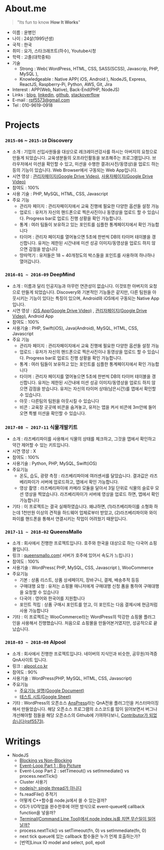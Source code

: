 # About.me

> "Its fun to know **How It Works**"

* 이름 : 윤병인
* 나이 : 24살(1995년생)
* 국적 : 한국
* 취미 : 요가, 스타크래프트(하수), Youtube시청
* 학력 : 고졸(대학중퇴)
* 기술
  * Strong : Web( WordPress, HTML, CSS, SASS(SCSS), Javascrip, PHP, MySQL ),
  * Knowledgeable : Native APP( iOS, Android ), NodeJS, Express, ReactJS, Raspberry-Pi, Python, AWS, Git, Jira
* Interest : APP(Web, Native), Back-End(PHP, NodeJS)
* Links : [blog](https://medium.com/@rpf5573), [linkedin](https://www.linkedin.com/in/byeongin-yoon-332b27148/), [github](https://github.com/rpf5573), [stackoverflow](https://stackoverflow.com/users/9279003/byeongin-yoon)
* E-mail : rpf5573@gmail.com
* Tel : 010-9619-0918


# Projects
### `2015-06` ~ `2015-10` Discovery
  * 소개 : 기업의 신입사원들을 대상으로 레크레이션강사를 하시는 아버지의 요청으로 만들게 되었습니다. 교육생분들의 오프라인활동을 보조해주는 프로그램입니다. 브라우저에서 미션을 확인할 수 있고, 미션을 수행한 결과(사진/동영상)을 업로드 하는 등의 기능이 있습니다. Web Browser에서 구동되는 Web App입니다.
  * 시연 영상 : [관리자페이지(Google Drive Video)](https://drive.google.com/open?id=1Iup9o4eE72CYLRTalR7cHVY15iF3JZQE), [사용자페이지(Google Drive Video)](https://drive.google.com/open?id=1QGk5BG7uYyUTOKbNPdmSqIQQyZchrYFd)
  * 참여도 : 100%
  * 사용 기술 : PHP, MySQL, HTML, CSS, Javascript
  * 주요 기능
    * 관리자 페이지 : 관리자페이지에서 교육 진행에 필요한 다양한 옵션들 설정 가능
    * 업로드 : 유저가 자신의 핸드폰으로 찍은사진이나 동영상을 업로드 할 수 있습니다. Progress bar로 업로드 진행 상황을 확인 가능합니다.
    * 통계 : 여러 팀들이 보유하고 있는 포인트를 심플한 통계페이지에서 확인 가능합니다
    * 타이머 : 관리자 페이지를 열어놓으면 5초에 한번씩 DB의 타이머 테이블을 갱신합니다. 유저는 제한된 시간내에 미션 성공 이미지/동영상을 업로드 하지 않으면 감점을 받습니다
    * 땅따먹기 : 유저들은 18 ~ 40개정도의 박스들을 포인트를 사용하여 하나하나 열어갑니다.
    
    
### `2016-01 ~ 2016-09` DeepMind
  * 소개 : 이름과 달리 인공지능과 아무런 연관성이 없습니다. 이것또한 아버지의 요청으로 만들게 되었습니다. Discovery와 기본적인 기능들은 같지만, 다른 팀원을 아웃시키는 기능이 있다는 특징이 있으며, Android와 iOS에서 구동되는 Native App입니다.
  * 시연 영상 : [iOS App(Google Drive Video)](https://drive.google.com/open?id=1aV16rPiWpza38Gd7mnnHiiSaAhVwmk9M) , [관리자페이지(Google Drive Video)](https://drive.google.com/open?id=1zp97Hes7XKngk1i2oXv7zjm6zVJjO-9W), Android App
  * 참여도 : 100%
  * 사용기술 : PHP, Swift(iOS), Java(Android), MySQL, HTML, CSS, Javascript
  * 주요 기능
    * 관리자 페이지 : 관리자페이지에서 교육 진행에 필요한 다양한 옵션들 설정 가능
    * 업로드 : 유저가 자신의 핸드폰으로 찍은사진이나 동영상을 업로드 할 수 있습니다. Progress bar로 업로드 진행 상황을 확인 가능합니다.
    * 통계 : 여러 팀들이 보유하고 있는 포인트를 심플한 통계페이지에서 확인 가능합니다
    * 타이머 : 관리자 페이지를 열어놓으면 5초에 한번씩 DB의 타이머 테이블을 갱신합니다. 유저는 제한된 시간내에 미션 성공 이미지/동영상을 업로드 하지 않으면 감점을 받습니다. 유저는 자신의 타이머 상태(남은시간)를 앱에서 확인할 수 있습니다.
    * 아웃 : 다른팀의 팀원을 아웃시킬 수 있습니다
    * 비콘 : 교육장 곳곳에 비콘을 숨겨놓고, 유저는 앱을 켜서 비콘에 3m안에 들어오면 특별 미션을 확인할 수 있습니다.
    
### `2017-08 ~ 2017-11` 식물개발키트
  * 소개 : 라즈베리파이를 사용해서 식물의 상태를 체크하고, 그것을 앱에서 확인하고 약간 제어할 수 있는 키트입니다.
  * 시연 영상 : X
  * 참여도 : 100%
  * 사용기술 : Python, PHP, MySQL, Swift(iOS)
  * 주요기능
    * 온도, 습도, 광량 측정 : 라즈베리파이에 여러센서를 달았습니다. 결과값은 라즈베리파이가 서버에 업로드하고, 앱에서 확인 가능합니다.
    * 영상 촬영 : 라즈베리파이에 카메라 모듈을 달아서 3일 단위로 식물의 슬로우 모션 영상을 찍었습니다. 라즈베리파이가 서버에 영상을 업로드 하면, 앱에서 확인 가능합니다
  * 기타 : 이 프로젝트는 결국 실패하였습니다. 왜냐하면, (1)라즈베리파이를 소형화 하는데 1천만원 이상의 견적을 하드웨어 업체로부터 받았고, (2)라즈베리파이와 와이파이를 핸드폰을 통해서 연결시키는 작업이 어려웠기 때문입니다.
  

### `2017-11 ~ 2018-02` QueensMallo
  * 소개 : 회사에서 진행한 프로젝트입니다. 호주와 한국을 대상으로 하는 다국어 쇼핑몰입니다.
  * 링크 : [queensmallo.com](https://queensmallo.com)( 서버가 호주에 있어서 속도가 느립니다 )
  * 참여도 : 100%
  * 사용기술 : WordPress( PHP, MySQL, CSS, Javascript ), WooCommerce
  * 주요기능
    * 기본 : 상품 리스트, 상품 상세페이지, 장바구니, 결제, 배송추적 등등
    * 구매대행 요청 : 유저는 쇼핑몰 매니저에게 구매대행 신청 폼을 통하여 구매대행을 요청할 수 있습니다
    * 다국어 : 영어와 한국어를 지원합니다
    * 포인트 적립 : 상품 구매시 포인트를 얻고, 이 포인트는 다음 결제시에 현금처럼 사용 가능합니다
  * 기타 : 이 프로젝트는 WooCommerce라는 WordPress의 막강한 쇼핑몰 플러그인을 사용해서 진행했습니다. 처음으로 쇼핑몰을 만들어본거였지만, 성공적으로 끝났습니다.

### `2018-03 ~ 2018-08` Alpool
  * 소개 : 회사에서 진행한 프로젝트입니다. 네이버의 지식인과 비슷한, 공무원/자격증 QnA사이트 입니다.
  * 링크 : [alpool.co.kr](https://alpool.co.kr)
  * 참여도 : 90%
  * 사용기술 : WordPress(PHP, MySQL, HTML, CSS, Javascript)
  * 주요기능
    - [주요기능 설명(Google Document)](https://docs.google.com/presentation/d/1aCWGoAB_oEYuqMxVX6IFdXGSHU6IFl5JfvrL1dxd0L0/edit?usp=sharing)
    - [테스트 시트(Google Sheet)](https://docs.google.com/spreadsheets/d/1yVp36GoghCFS5IiaD6R6sGfHxGKMaH19ZC_Vw3EaWFo/edit?usp=sharing)
  * 기타 : WordPress의 오픈소스 [AnsPress](https://github.com/anspress/anspress)라는 QnA전용 플러그인을 커스터마이징 해서 만들었습니다. 해당 오픈소스 프로그램의 소스코드를 많이 읽어보면서 버그나 개선해야할 점들을 해당 오픈소스의 Github에 기여하다보니, [Contributor가 되었습니다(rpf5573)](https://github.com/anspress/anspress/graphs/contributors).


# Writings
  * NodeJS
    * [Blocking vs Non-Blocking](https://medium.com/@rpf5573/nodejs-blocking-vs-non-blocking-8f92f2b522a7)
    * [Event-Loop Part 1 : Big Picture](https://medium.com/@rpf5573/nodejs-event-loop-part-1-big-picture-7ed38f830f67)
    * Event-Loop Part 2 : setTimeout() vs setImmediate() vs process.nextTick()
    * Cluster 사용기
    * [nodejs는 single thread가 아니다](https://medium.com/@rpf5573/nodejs-nodejs%EB%8A%94-single-thread%EA%B0%80-%EC%95%84%EB%8B%88%EB%8B%A4-f02b0278c390)
    * fs.readFile() 추적기
    * 어떻게 C++함수를 node.js에서 쓸 수 있는걸까?
    * OS가 I/O작업을 완수한후에 어떤 방식으로 event-queue에 callback function을 넣을까?
    * [Terminal(Command Line Tool)에서 node index.js를 치면 무슨일이 일어날까?](https://medium.com/@rpf5573/terminal%EC%97%90%EC%84%9C-node-index-js%EB%A5%BC-%EC%B9%98%EB%A9%B4-%EB%AC%B4%EC%8A%A8%EC%9D%BC%EC%9D%B4-%EC%9D%BC%EC%96%B4%EB%82%A0%EA%B9%8C-af6c75ee4800)
    * process.nextTick() vs setTimeout(fn, 0) vs setImmediate(fn, 0)
    * next tick queue에 있는 callback 함수들은 누가 언제 호출하는가?
    * [번역]Linux IO model and select, poll, epoll
